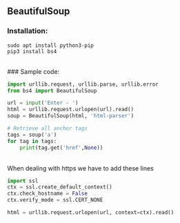 ## BeautifulSoup
### Installation:
```
sudo apt install python3-pip
pip3 install bs4
```
<br/>
### Sample code:

```python
import urllib.request, urllib.parse, urllib.error
from bs4 import BeautifulSoup

url = input('Enter - ')
html = urllib.request.urlopen(url).read()
soup = BeautifulSoup(html, 'html-parser')

# Retrieve all anchor tags
tags = soup('a')
for tag in tags:
    print(tag.get('href',None))
```    
<br/>
When dealing with https we have to add these lines <br/>

```python
import ssl
ctx = ssl.create_default_context()
ctx.check_hostname = False
ctx.verify_mode = ssl.CERT_NONE

html = urllib.request.urlopen(url, context=ctx).read()
```
